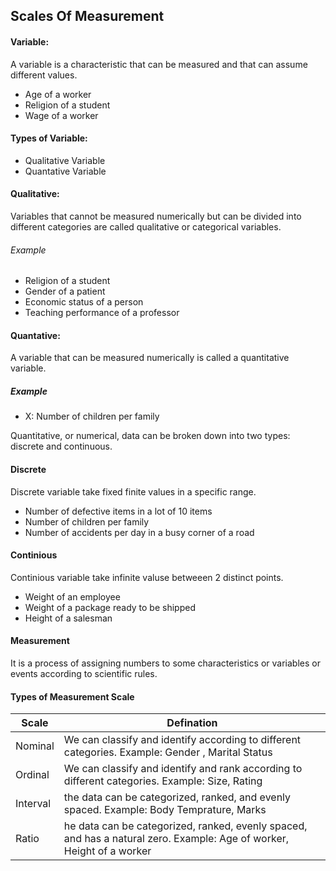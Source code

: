 ## Scales Of Measurement

#### Variable: 
A variable is a characteristic that can be measured and that can assume different values.

- Age of a worker
- Religion of a student
- Wage of a worker

#### Types of Variable: 

- Qualitative Variable 
- Quantative Variable

#### Qualitative: 

Variables that cannot be measured numerically but can be divided into different categories are called qualitative or categorical variables.

###### Example

- Religion of a student
- Gender of a patient
- Economic status of a person
- Teaching performance of a professor

#### Quantative:

A variable that can be measured numerically is called a quantitative variable.

##### Example

- X: Number of children per family

Quantitative, or numerical, data can be broken down into two types: discrete and continuous. 

#### Discrete

Discrete variable take fixed finite values in a specific range.

- Number of defective items in a lot of 10 items
- Number of children per family
- Number of accidents per day in a busy corner of a road
 
#### Continious

Continious variable take infinite valuse betweeen 2 distinct points.

- Weight of an employee
- Weight of a package ready to be shipped
- Height of a salesman

#### Measurement

  It is a process of assigning numbers to some characteristics or variables or events according to scientific rules.

#### Types of Measurement Scale

| Scale  | Defination |
| ------------- | ------------- |
| Nominal  | We can classify and identify according to different categories. Example: Gender , Marital Status |
| Ordinal  | We can classify and identify and rank according to different categories. Example: Size, Rating |
| Interval  | the data can be categorized, ranked, and evenly spaced. Example: Body Temprature, Marks  |
| Ratio  | he data can be categorized, ranked, evenly spaced, and has a natural zero. Example: Age of worker, Height of a worker  |



  
